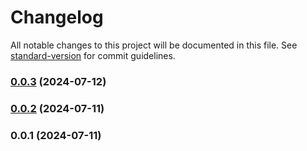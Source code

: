 # Changelog

All notable changes to this project will be documented in this file. See [standard-version](https://github.com/conventional-changelog/standard-version) for commit guidelines.

### [0.0.3](https://github.com/sus-org-pl/ui/compare/v0.0.2...v0.0.3) (2024-07-12)

### [0.0.2](https://github.com/sus-org-pl/ui/compare/v0.0.1...v0.0.2) (2024-07-11)

### 0.0.1 (2024-07-11)
